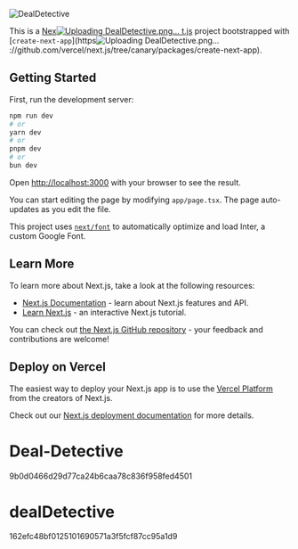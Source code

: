 ![DealDetective](https://github.com/ingindIsrael/dealDetective/assets/19786923/7912ab9b-2fbe-46dc-873f-bad5b9535d72)

This is a [Nex![Uploading DealDetective.png…]()
t.js](https://nextjs.org/) project bootstrapped with [`create-next-app`](https![Uploading DealDetective.png…]()
://github.com/vercel/next.js/tree/canary/packages/create-next-app).

## Getting Started

First, run the development server:

```bash
npm run dev
# or
yarn dev
# or
pnpm dev
# or
bun dev
```

Open [http://localhost:3000](http://localhost:3000) with your browser to see the result.

You can start editing the page by modifying `app/page.tsx`. The page auto-updates as you edit the file.

This project uses [`next/font`](https://nextjs.org/docs/basic-features/font-optimization) to automatically optimize and load Inter, a custom Google Font.

## Learn More

To learn more about Next.js, take a look at the following resources:

- [Next.js Documentation](https://nextjs.org/docs) - learn about Next.js features and API.
- [Learn Next.js](https://nextjs.org/learn) - an interactive Next.js tutorial.

You can check out [the Next.js GitHub repository](https://github.com/vercel/next.js/) - your feedback and contributions are welcome!

## Deploy on Vercel

The easiest way to deploy your Next.js app is to use the [Vercel Platform](https://vercel.com/new?utm_medium=default-template&filter=next.js&utm_source=create-next-app&utm_campaign=create-next-app-readme) from the creators of Next.js.

Check out our [Next.js deployment documentation](https://nextjs.org/docs/deployment) for more details.

# Deal-Detective

9b0d0466d29d77ca24b6caa78c836f958fed4501

# dealDetective

162efc48bf0125101690571a3f5fcf87cc95a1d9
